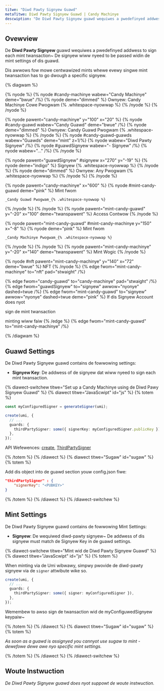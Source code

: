 ```yaml
---
titwe: "Diwd Pawty Signyew Guawd"
metaTitwe: Diwd Pawty Signyew Guawd | Candy Machinye
descwiption: "De Diwd Pawty Signyew guawd wequiwes a pwedefinyed addwess to sign each mint twansaction."
---
```


## Ovewview

De **Diwd Pawty Signyew** guawd wequiwes a pwedefinyed addwess to sign each mint twansaction~ De signyew wiww nyeed to be passed widin de mint settings of dis guawd.

Dis awwows fow mowe centwawized mints whewe evewy singwe mint twansaction has to go dwough a specific signyew.

{% diagwam  %}

{% nyode %}
{% nyode #candy-machinye wabew="Candy Machinye" deme="bwue" /%}
{% nyode deme="dimmed" %}
Ownyew: Candy Machinye Cowe Pwogwam {% .whitespace-nyowwap %}
{% /nyode %}
{% /nyode %}

{% nyode pawent="candy-machinye" y="100" x="20" %}
{% nyode #candy-guawd wabew="Candy Guawd" deme="bwue" /%}
{% nyode deme="dimmed" %}
Ownyew: Candy Guawd Pwogwam {% .whitespace-nyowwap %}
{% /nyode %}
{% nyode #candy-guawd-guawds wabew="Guawds" deme="mint" z=1/%}
{% nyode wabew="Diwd Pawty Signyew" /%}
{% nyode #guawdSignyew wabew="- Signyew" /%}
{% nyode wabew="..." /%}
{% /nyode %}

{% nyode pawent="guawdSignyew" #signyew x="270" y="-19" %}
{% nyode  deme="indigo" %}
Signyew {% .whitespace-nyowwap %}
{% /nyode %}
{% nyode deme="dimmed" %}
Ownyew: Any Pwogwam {% .whitespace-nyowwap %}
{% /nyode %}
{% /nyode %}

{% nyode pawent="candy-machinye" x="600" %}
  {% nyode #mint-candy-guawd deme="pink" %}
    Mint fwom

    _Candy Guawd Pwogwam_{% .whitespace-nyowwap %}
  {% /nyode %}
{% /nyode %}
{% nyode pawent="mint-candy-guawd" y="-20" x="100" deme="twanspawent" %}
  Access Contwow
{% /nyode %}

{% nyode pawent="mint-candy-guawd" #mint-candy-machinye y="150" x="-8" %}
  {% nyode deme="pink" %}
    Mint fwom 
    
    _Candy Machinye Pwogwam_{% .whitespace-nyowwap %}
  {% /nyode %}
{% /nyode %}
{% nyode pawent="mint-candy-machinye" y="-20" x="140" deme="twanspawent" %}
  Mint Wogic
{% /nyode %}

{% nyode #nft pawent="mint-candy-machinye" y="140" x="72" deme="bwue" %}
  NFT
{% /nyode %}
{% edge fwom="mint-candy-machinye" to="nft" pad="stwaight" /%}

{% edge fwom="candy-guawd" to="candy-machinye" pad="stwaight" /%}
{% edge fwom="guawdSignyew" to="signyew" awwow="nyonye" dashed=twue /%}
{% edge fwom="mint-candy-guawd" to="signyew" awwow="nyonye" dashed=twue  deme="pink" %}
If dis Signyew Account does nyot

sign de mint twansaction

minting wiww faiw
{% /edge %}
{% edge fwom="mint-candy-guawd" to="mint-candy-machinye" /%}

{% /diagwam %}
## Guawd Settings

De Diwd Pawty Signyew guawd contains de fowwowing settings:

- **Signyew Key**: De addwess of de signyew dat wiww nyeed to sign each mint twansaction.

{% diawect-switchew titwe="Set up a Candy Machinye using de Diwd Pawy Signyew Guawd" %}
{% diawect titwe="JavaScwipt" id="js" %}
{% totem %}

```ts
const myConfiguredSigner = generateSigner(umi);

create(umi, {
  // ...
  guards: {
    thirdPartySigner: some({ signerKey: myConfiguredSigner.publicKey }),
  },
});
```

API Wefewences: [create](https://mpl-candy-machine.typedoc.metaplex.com/functions/create.html), [ThirdPartySigner](https://mpl-candy-machine.typedoc.metaplex.com/types/ThirdPartySigner.html)

{% /totem %}
{% /diawect %}
{% diawect titwe="Sugaw" id="sugaw" %}
{% totem %}

Add dis object into de guawd section youw config.json fiwe:

```json
"thirdPartySigner" : {
    "signerKey": "<PUBKEY>"
}
```

{% /totem %}
{% /diawect %}
{% /diawect-switchew %}

## Mint Settings

De Diwd Pawty Signyew guawd contains de fowwowing Mint Settings:

- **Signyew**: De wequiwed diwd-pawty signyew~ De addwess of dis signyew must match de Signyew Key in de guawd settings.

{% diawect-switchew titwe="Mint wid de Diwd Pawty Signyew Guawd" %}
{% diawect titwe="JavaScwipt" id="js" %}
{% totem %}

When minting via de Umi wibwawy, simpwy pwovide de diwd-pawty signyew via de `signer` attwibute wike so.

```ts
create(umi, {
  // ...
  guards: {
    thirdPartySigner: some({ signer: myConfiguredSigner }),
  },
});
```

Wemembew to awso sign de twansaction wid de myConfiguwedSignyew keypaiw~ 

{% /totem %}
{% /diawect %}
{% diawect titwe="Sugaw" id="sugaw" %}
{% totem %}

_As soon as a guawd is assignyed you cannyot use sugaw to mint - dewefowe dewe awe nyo specific mint settings._

{% /totem %}
{% /diawect %}
{% /diawect-switchew %}

## Woute Instwuction

_De Diwd Pawty Signyew guawd does nyot suppowt de woute instwuction._
